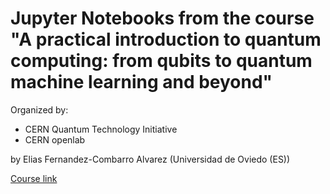 # Jupyter Notebooks from the course "A practical introduction to quantum computing: from qubits to quantum machine learning and beyond"

Organized by:
- CERN Quantum Technology Initiative
- CERN openlab

by Elias Fernandez-Combarro Alvarez (Universidad de Oviedo (ES)) 

[Course link](https://home.cern/news/announcement/computing/online-introductory-lectures-quantum-computing-6-november)
